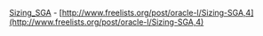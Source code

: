
[Sizing_SGA](https://github.com/karlarao/sizing_worksheet/tree/master/examples/Sizing_SGA) - [http://www.freelists.org/post/oracle-l/Sizing-SGA,4](http://www.freelists.org/post/oracle-l/Sizing-SGA,4) 